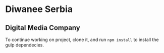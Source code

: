 
# Diwanee Serbia

## Digital Media Company

To continue working on project, clone it, and run ``` npm install ``` to install the gulp dependecies.